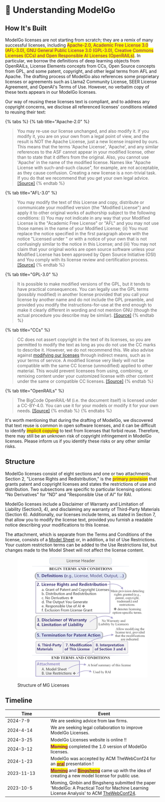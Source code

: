 # 📖 Understanding ModelGo

## How It's Built

ModelGo licenses are not starting from scratch; they are a remix of many successful licenses, including <mark style="color:purple;">Apache-2.0, Academic Free License 3.0 (AFL-3.0), GNU General Public License 3.0 (GPL-3.0), Creative Commons Licenses (CCs) and Open Responsible AI Licenses (OpenRAILs)</mark>. In particular, we borrow the definitions of deep learning objects from OpenRAILs, License Elements concepts from CCs, Open Source concepts from GPL, and some patent, copyright, and other legal terms from AFL and Apache. The drafting process of ModelGo also references some proprietary licenses or agreements such as Llama2 Community License, SEER License Agreement, and OpenAI's Terms of Use. However, no verbatim copy of these texts appears in our ModelGo licenses.

Our way of reusing these licenses text is compliant, and to address any copyright concerns, we disclose all referenced licenses' conditions related to reusing their text:

{% tabs %}
{% tab title="Apache-2.0" %}
> You may re-use our license unchanged, and also modify it. If you modify it, you are on your own from a legal point of view, and the result is NOT the Apache License, just a new license inspired by ours. This means that the terms 'Apache License', 'Apache', and any similar references to the ASF cannot appear in your modified license, other than to state that it differs from the original. Also, you cannot use 'Apache' in the name of the modified license. Names like "Apache License with such-and-such clause", for example, are not acceptable, as they cause confusion. Creating a new license is a non-trivial task. If you do that we recommend that you get your own legal advice. [\[Source\]](https://www.apache.org/foundation/license-faq.html#mod-license)
{% endtab %}

{% tab title="AFL-3.0" %}
> You may modify the text of this License and copy, distribute or communicate your modified version (the "Modified License") and apply it to other original works of authorship subject to the following conditions: (i) You may not indicate in any way that your Modified License is the "Academic Free License" or "AFL" and you may not use those names in the name of your Modified License; (ii) You must replace the notice specified in the first paragraph above with the notice "Licensed under " or with a notice of your own that is not confusingly similar to the notice in this License; and (iii) You may not claim that your original works are open source software unless your Modified License has been approved by Open Source Initiative (OSI) and You comply with its license review and certification process. [\[Source\]](https://opensource.org/license/afl-3-0-php)
{% endtab %}

{% tab title="GPL-3.0" %}
> It is possible to make modified versions of the GPL, but it tends to have practical consequences. You can legally use the GPL terms (possibly modified) in another license provided that you call your license by another name and do not include the GPL preamble, and provided you modify the instructions-for-use at the end enough to make it clearly different in wording and not mention GNU (though the actual procedure you describe may be similar). [\[Source\]](https://www.gnu.org/licenses/gpl-faq.en.html#ModifyGPL)
{% endtab %}

{% tab title="CCs" %}
> CC does not assert copyright in the text of its licenses, so you are permitted to modify the text as long as you do not use the CC marks to describe it. However, we do not recommend this. We also advise against [modifying our licenses](https://wiki.creativecommons.org/wiki/Modifying\_the\_CC\_licenses) through indirect means, such as in your terms of service. A modified license very likely will not be compatible with the same CC license (unmodified) applied to other material. This would prevent licensees from using, combining, or remixing content under your customized license with other content under the same or compatible CC licenses. [\[Source\]](https://creativecommons.org/faq/#can-i-change-the-license-terms-or-conditions)
{% endtab %}

{% tab title="OpenRAILs" %}
> The BigCode OpenRAIL-M (i.e. the document itself) is licensed under a CC-BY-4.0. You can use it for your models or modify it for your own needs. [\[Source\]](https://www.bigcode-project.org/docs/pages/bigcode-openrail/#can-i-use-the-license-agreement-for-my-own-models)
{% endtab %}
{% endtabs %}

It's worth mentioning that during the drafting of ModelGo, we discovered that text reuse is common in open software licenses, and it can be difficult to identify <mark style="color:purple;">implicit copying</mark> to text from licenses that forbid reuse. Therefore, there may still be an unknown risk of copyright infringement in ModelGo licenses. Please inform us if you identify these risks or any other similar risks.

## Structure

ModelGo licenses consist of eight sections and one or two attachments. Section 2, "License Rights and Redistribution," is the <mark style="color:purple;">primary provision</mark> that grants patent and copyright licenses and states the restrictions of use and distribution. Two subsections are specific to particular licensing options: "No Derivatives" for "ND" and "Responsible Use of AI" for RAI.

ModelGo licenses include a Disclaimer of Warranty and Limitation of Liability (Section3, 4), and disclaiming any warranty of Third-Party Materials (Section 6). Additionally, our licenses include terms, as  stated in Section 7, that allow you to modify the license text, provided you furnish a readable notice describing your modifications to this license.&#x20;

The attachment, which is separate from the Terms and Conditions of the license, consists of a [Model Sheet](../get-started/how-to-choose.md#with-the-help-of-modelsheet) or, in addition, a list of Use Restrictions. Your custom restriction terms can be added to the Use Restrictions list, but changes made to the Model Sheet will not affect the license content.

<figure><img src="../.gitbook/assets/structure.jpg" alt=""><figcaption><p>Structure of MG Licenses</p></figcaption></figure>

## Timeline



<table><thead><tr><th width="127">Time</th><th>Event</th></tr></thead><tbody><tr><td>2024-7-9</td><td>We are seeking advice from law firms.</td></tr><tr><td>2024-4-14</td><td>We are seeking legal collaboration to improve ModelGo Licenses.</td></tr><tr><td>2024-3-25</td><td>ModelGo Licenses website is online !!</td></tr><tr><td>2024-3-12</td><td><mark style="color:purple;"><strong>Moming</strong></mark> completed the 1.0 version of ModelGo licenses.</td></tr><tr><td>2024-1-23</td><td>ModelGo was accepted by ACM TheWebConf24 for an <a href="https://dl.acm.org/doi/abs/10.1145/3589334.3645520"><mark style="color:purple;"><strong>oral</strong></mark></a> presentation !</td></tr><tr><td>2023-11-13</td><td><a href="https://scholar.google.com/citations?user=vEWocfwAAAAJ"><mark style="color:purple;"><strong>Moming</strong></mark></a> and <a href="https://scholar.google.com/citations?user=RogYLKYAAAAJ"><mark style="color:purple;"><strong>Bingsheng</strong></mark></a> came up with the idea of creating a new model license for public use.</td></tr><tr><td>2023-10-5</td><td>Moming, Qinbin and Bingsheng submitted the paper 'ModelGo: A Practical Tool for Machine Learning License Analysis' to ACM <a href="https://www2024.thewebconf.org">TheWebConf24</a>.</td></tr></tbody></table>


